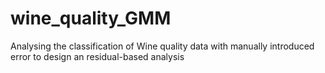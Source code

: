 # wine_quality_GMM
Analysing the classification of Wine quality data with manually introduced error to design an residual-based analysis
